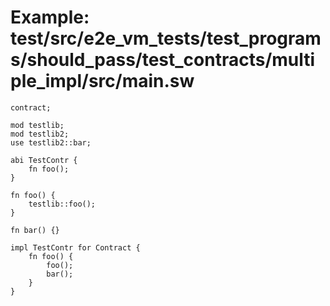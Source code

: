 # Example: test/src/e2e_vm_tests/test_programs/should_pass/test_contracts/multiple_impl/src/main.sw

```sway
contract;

mod testlib;
mod testlib2;
use testlib2::bar;

abi TestContr {
    fn foo();
}

fn foo() {
    testlib::foo();
}

fn bar() {}

impl TestContr for Contract {
    fn foo() {
        foo();
        bar();
    }
}

```
